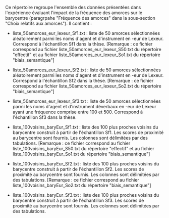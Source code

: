 Ce répertoire regroupe l'ensemble des données présentées dans l'expérience évaluant l'impact de la fréquence des amorces sur le barycentre (paragrpahe "Fréquence des amorces" dans la sous-section "Choix relatifs aux amorces"). Il contient :

- liste_50amorces_eur_lexeur_Sf1.txt : liste de 50 amorces sélectionnées aléatoirement parmi les noms d'agent et d'instrument en -eur de Lexeur. Correspond à l'échantillon Sf1 dans la thèse. [Remarque : ce fichier correspond au fichier liste_50amorces_eur_lexeur_S50.txt du répertoire "effectif" et au fichier liste_50amorces_eur_lexeur_So1.txt du répertoire "biais_semantique"]

- liste_50amorces_eur_lexeur_Sf2.txt : liste de 50 amorces sélectionnées aléatoirement parmi les noms d'agent et d'instrument en -eur de Lexeur. Correspond à l'échantillon Sf2 dans la thèse. [Remarque : ce fichier correspond au fichier liste_50amorces_eur_lexeur_So2.txt du répertoire "biais_semantique"]

- liste_50amorces_eur_lexeur_Sf3.txt : liste de 50 amorces sélectionnées parmi les noms d'agent et d'instrument déverbaux en -eur de Lexeur ayant une fréquence comprise entre 100 et 500. Correspond à l'échantillon Sf3 dans la thèse.

- liste_100voisins_baryEur_Sf1.txt : liste des 100 plus proches voisins du barycentre construit à partir de l'échantillon Sf1. Les scores de proximité au barycentre sont fournis. Les colonnes sont délimitées par des tabulations. [Remarque : ce fichier correspond au fichier liste_100voisins_baryEur_S50.txt du répertoire "effectif" et au fichier liste_100voisins_baryEur_So1.txt du répertoire "biais_semantique"]

- liste_100voisins_baryEur_Sf2.txt : liste des 100 plus proches voisins du barycentre construit à partir de l'échantillon Sf2. Les scores de proximité au barycentre sont fournis. Les colonnes sont délimitées par des tabulations. [Remarque : ce fichier correspond au fichier liste_100voisins_baryEur_So2.txt du répertoire "biais_semantique"]

- liste_100voisins_baryEur_Sf3.txt : liste des 100 plus proches voisins du barycentre construit à partir de l'échantillon Sf3. Les scores de proximité au barycentre sont fournis. Les colonnes sont délimitées par des tabulations.
